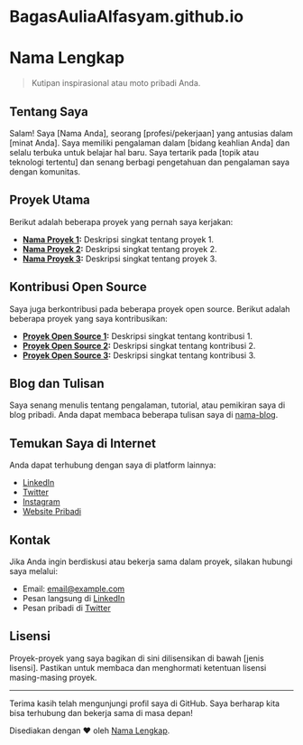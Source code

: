 # BagasAuliaAlfasyam.github.io
# Nama Lengkap

> Kutipan inspirasional atau moto pribadi Anda.

## Tentang Saya

Salam! Saya [Nama Anda], seorang [profesi/pekerjaan] yang antusias dalam [minat Anda]. Saya memiliki pengalaman dalam [bidang keahlian Anda] dan selalu terbuka untuk belajar hal baru. Saya tertarik pada [topik atau teknologi tertentu] dan senang berbagi pengetahuan dan pengalaman saya dengan komunitas.

## Proyek Utama

Berikut adalah beberapa proyek yang pernah saya kerjakan:

- **[Nama Proyek 1](link-proyek1):** Deskripsi singkat tentang proyek 1.
- **[Nama Proyek 2](link-proyek2):** Deskripsi singkat tentang proyek 2.
- **[Nama Proyek 3](link-proyek3):** Deskripsi singkat tentang proyek 3.

## Kontribusi Open Source

Saya juga berkontribusi pada beberapa proyek open source. Berikut adalah beberapa proyek yang saya kontribusikan:

- **[Proyek Open Source 1](link-proyek1):** Deskripsi singkat tentang kontribusi 1.
- **[Proyek Open Source 2](link-proyek2):** Deskripsi singkat tentang kontribusi 2.
- **[Proyek Open Source 3](link-proyek3):** Deskripsi singkat tentang kontribusi 3.

## Blog dan Tulisan

Saya senang menulis tentang pengalaman, tutorial, atau pemikiran saya di blog pribadi. Anda dapat membaca beberapa tulisan saya di [nama-blog](link-blog).

## Temukan Saya di Internet

Anda dapat terhubung dengan saya di platform lainnya:

- [LinkedIn](link-linkedin)
- [Twitter](link-twitter)
- [Instagram](link-instagram)
- [Website Pribadi](link-website)

## Kontak

Jika Anda ingin berdiskusi atau bekerja sama dalam proyek, silakan hubungi saya melalui:

- Email: [email@example.com](mailto:email@example.com)
- Pesan langsung di [LinkedIn](link-linkedin)
- Pesan pribadi di [Twitter](link-twitter)

## Lisensi

Proyek-proyek yang saya bagikan di sini dilisensikan di bawah [jenis lisensi]. Pastikan untuk membaca dan menghormati ketentuan lisensi masing-masing proyek.

---
Terima kasih telah mengunjungi profil saya di GitHub. Saya berharap kita bisa terhubung dan bekerja sama di masa depan!

Disediakan dengan ❤️ oleh [Nama Lengkap](link-profil).

